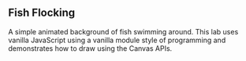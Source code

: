 ## Fish Flocking

A simple animated background of fish swimming around. This lab uses vanilla JavaScript using a vanilla module style of programming and demonstrates how to draw using the Canvas APIs.